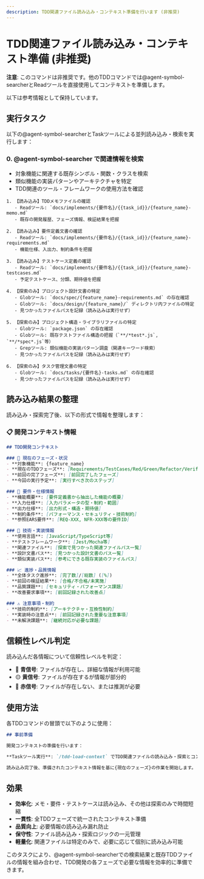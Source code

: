 ```yaml
---
description: TDD関連ファイル読み込み・コンテキスト準備を行います (非推奨)
---
```


# TDD関連ファイル読み込み・コンテキスト準備 (非推奨)

**注意**: このコマンドは非推奨です。他のTDDコマンドでは@agent-symbol-searcherとReadツールを直接使用してコンテキストを準備します。

以下は参考情報として保持しています。

## 実行タスク

以下の@agent-symbol-searcherとTaskツールによる並列読み込み・検索を実行します：

### 0. **@agent-symbol-searcher で関連情報を検索**
   - 対象機能に関連する既存シンボル・関数・クラスを検索
   - 類似機能の実装パターンやアーキテクチャを特定
   - TDD関連のツール・フレームワークの使用方法を確認

```
1. 【読み込み】TDDメモファイルの確認
   - Readツール: `docs/implements/{要件名}/{{task_id}}/{feature_name}-memo.md`
   - 既存の開発履歴、フェーズ情報、検証結果を把握

2. 【読み込み】要件定義文書の確認  
   - Readツール: `docs/implements/{要件名}/{{task_id}}/{feature_name}-requirements.md`
   - 機能仕様、入出力、制約条件を把握

3. 【読み込み】テストケース定義の確認
   - Readツール: `docs/implements/{要件名}/{{task_id}}/{feature_name}-testcases.md` 
   - 予定テストケース、分類、期待値を把握

4. 【探索のみ】プロジェクト設計文書の特定
   - Globツール: `docs/spec/{feature_name}-requirements.md` の存在確認
   - Globツール: `docs/design/{feature_name}/` ディレクトリ内ファイルの特定
   - 見つかったファイルパスを記録（読み込みは実行せず）

5. 【探索のみ】プロジェクト構造・ライブラリファイルの特定
   - Globツール: `package.json` の存在確認
   - Globツール: 既存テストファイル構造の把握（`**/*test*.js`, `**/*spec*.js`等）
   - Grepツール: 類似機能の実装パターン調査（関連キーワード検索）
   - 見つかったファイルパスを記録（読み込みは実行せず）

6. 【探索のみ】タスク管理文書の特定
   - Globツール: `docs/tasks/{要件名}-tasks.md` の存在確認
   - 見つかったファイルパスを記録（読み込みは実行せず）
```

## 読み込み結果の整理

読み込み・探索完了後、以下の形式で情報を整理します：

### 📋 開発コンテキスト情報

```markdown
## TDD開発コンテキスト

### 🎯 現在のフェーズ・状況
- **対象機能**: {feature_name}
- **現在のTDDフェーズ**: [Requirements/TestCases/Red/Green/Refactor/Verify]
- **前回の完了フェーズ**: [前回完了したフェーズ]
- **今回の実行予定**: [実行すべき次のステップ]

### 📄 要件・仕様情報
- **機能概要**: [要件定義書から抽出した機能の概要]
- **入力仕様**: [入力パラメータの型・制約・範囲]
- **出力仕様**: [出力形式・構造・期待値]
- **制約条件**: [パフォーマンス・セキュリティ・技術制約]
- **参照EARS要件**: [REQ-XXX, NFR-XXX等の要件ID]

### 🔧 技術・実装情報
- **使用言語**: [JavaScript/TypeScript等]
- **テストフレームワーク**: [Jest/Mocha等]
- **関連ファイル**: [探索で見つかった関連ファイルパス一覧]
- **設計文書パス**: [見つかった設計文書のパス一覧]
- **類似実装パス**: [参考にできる既存実装のファイルパス]

### 📈 進捗・品質情報
- **全体タスク進捗**: [完了数]/[総数] ([%])
- **前回の検証結果**: [合格/不合格/未実施]
- **品質課題**: [セキュリティ・パフォーマンス課題]
- **改善要求事項**: [前回記録された改善点]

### ⚠️ 注意事項・制約
- **技術的制約**: [アーキテクチャ・互換性制約]
- **実装時の注意点**: [前回記録された重要な注意事項]
- **未解決課題**: [継続対応が必要な課題]
```

## 信頼性レベル判定

読み込んだ各情報について信頼性レベルを判定：

- 🔵 **青信号**: ファイルが存在し、詳細な情報が利用可能
- 🟡 **黄信号**: ファイルが存在するが情報が部分的
- 🔴 **赤信号**: ファイルが存在しない、または推測が必要

## 使用方法

各TDDコマンドの冒頭で以下のように使用：

```markdown
## 事前準備

開発コンテキストの準備を行います：

**Taskツール実行**: `/tdd-load-context` でTDD関連ファイルの読み込み・探索とコンテキスト準備を実行

読み込み完了後、準備されたコンテキスト情報を基に{現在のフェーズ}の作業を開始します。
```

## 効果

- **効率化**: メモ・要件・テストケースは読み込み、その他は探索のみで時間短縮
- **一貫性**: 全TDDフェーズで統一されたコンテキスト準備
- **品質向上**: 必要情報の読み込み漏れ防止
- **保守性**: ファイル読み込み・探索ロジックの一元管理
- **軽量化**: 関連ファイルは特定のみで、必要に応じて個別に読み込み可能

このタスクにより、@agent-symbol-searcherでの検索結果と既存TDDファイルの情報を組み合わせ、TDD開発の各フェーズで必要な情報を効率的に準備できます。